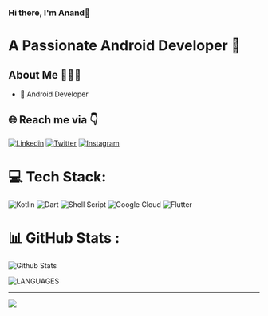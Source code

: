 ### Hi there, I'm Anand👋


# A Passionate Android Developer 🚀 

## About Me 🤷🏻‍♂️

* 📱 Android Developer

## 🌐 Reach me via 👇

[![Linkedin](https://img.shields.io/badge/LinkedIn-blue.svg?style=for-the-badge&logo=linkedin)](https://www.linkedin.com/in/helloanand/)
[![Twitter](https://img.shields.io/badge/Twitter-skyblue.svg?style=for-the-badge&logo=twitter)](https://twitter.com/anand_damodaran)
[![Instagram](https://img.shields.io/badge/Instagram-gray.svg?style=for-the-badge&logo=instagram)](https://www.instagram.com/_anand.dev/)

# 💻 Tech Stack:
![Kotlin](https://img.shields.io/badge/kotlin-%230095D5.svg?style=for-the-badge&logo=kotlin&logoColor=white) ![Dart](https://img.shields.io/badge/dart-%230175C2.svg?style=for-the-badge&logo=dart&logoColor=white)  ![Shell Script](https://img.shields.io/badge/shell_script-%23121011.svg?style=for-the-badge&logo=gnu-bash&logoColor=white) ![Google Cloud](https://img.shields.io/badge/Google%20Cloud-%234285F4.svg?style=for-the-badge&logo=google-cloud&logoColor=white) ![Flutter](https://img.shields.io/badge/Flutter-%2302569B.svg?style=for-the-badge&logo=Flutter&logoColor=white)

# 📊 GitHub Stats :

![Github Stats](https://github-readme-stats.vercel.app/api?username=ananddamodaran&theme=radical&count_private=true&show_icons=true&include_all_commits=true&count_private=true)

![LANGUAGES](https://github-readme-stats.vercel.app/api/top-langs/?username=ANANDDAMODARAN&theme=radical&hide=html&layout=compact&count_private=true)

---
[![](https://visitcount.itsvg.in/api?id=ananddamodaran&icon=0&color=0)](https://visitcount.itsvg.in)
